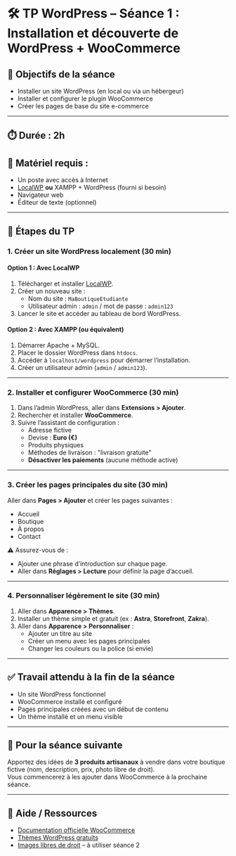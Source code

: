 # 🛠️ TP WordPress – Séance 1 : Installation et découverte de WordPress + WooCommerce

## 🎯 Objectifs de la séance
- Installer un site WordPress (en local ou via un hébergeur)
- Installer et configurer le plugin WooCommerce
- Créer les pages de base du site e-commerce

---

## ⏱️ Durée : 2h  
## 🔧 Matériel requis :
- Un poste avec accès à Internet
- [LocalWP](https://localwp.com) **ou** XAMPP + WordPress (fourni si besoin)
- Navigateur web
- Éditeur de texte (optionnel)

---

## 🧭 Étapes du TP

### 1. Créer un site WordPress localement (30 min)
#### Option 1 : Avec LocalWP
1. Télécharger et installer [LocalWP](https://localwp.com).
2. Créer un nouveau site :
   - Nom du site : `MaBoutiqueEtudiante`
   - Utilisateur admin : `admin` / mot de passe : `admin123`
3. Lancer le site et accéder au tableau de bord WordPress.

#### Option 2 : Avec XAMPP (ou équivalent)
1. Démarrer Apache + MySQL.
2. Placer le dossier WordPress dans `htdocs`.
3. Accéder à `localhost/wordpress` pour démarrer l’installation.
4. Créer un utilisateur admin (`admin` / `admin123`).

---

### 2. Installer et configurer WooCommerce (30 min)
1. Dans l’admin WordPress, aller dans **Extensions > Ajouter**.
2. Rechercher et installer **WooCommerce**.
3. Suivre l’assistant de configuration :
   - Adresse fictive
   - Devise : **Euro (€)**
   - Produits physiques
   - Méthodes de livraison : "livraison gratuite"
   - **Désactiver les paiements** (aucune méthode active)

---

### 3. Créer les pages principales du site (30 min)
Aller dans **Pages > Ajouter** et créer les pages suivantes :
- Accueil
- Boutique
- À propos
- Contact

⚠️ Assurez-vous de :
- Ajouter une phrase d’introduction sur chaque page.
- Aller dans **Réglages > Lecture** pour définir la page d’accueil.

---

### 4. Personnaliser légèrement le site (30 min)
1. Aller dans **Apparence > Thèmes**.
2. Installer un thème simple et gratuit (ex : **Astra**, **Storefront**, **Zakra**).
3. Aller dans **Apparence > Personnaliser** :
   - Ajouter un titre au site
   - Créer un menu avec les pages principales
   - Changer les couleurs ou la police (si envie)

---

## ✅ Travail attendu à la fin de la séance
- Un site WordPress fonctionnel
- WooCommerce installé et configuré
- Pages principales créées avec un début de contenu
- Un thème installé et un menu visible

---

## 📌 Pour la séance suivante
Apportez des idées de **3 produits artisanaux** à vendre dans votre boutique fictive (nom, description, prix, photo libre de droit).  
Vous commencerez à les ajouter dans WooCommerce à la prochaine séance.

---

## 📝 Aide / Ressources
- [Documentation officielle WooCommerce](https://woocommerce.com/documentation/)
- [Thèmes WordPress gratuits](https://wordpress.org/themes/)
- [Images libres de droit](https://www.pexels.com/fr-fr/) – à utiliser séance 2

